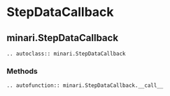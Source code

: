 # StepDataCallback

## minari.StepDataCallback

```{eval-rst}
.. autoclass:: minari.StepDataCallback
```

### Methods

```{eval-rst}
.. autofunction:: minari.StepDataCallback.__call__
```
